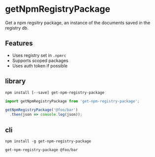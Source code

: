 # getNpmRegistryPackage

Get a npm regsitry package, an instance of the documents saved in the registry db.

## Features
* Uses registry set in `.npmrc`
* Supports scoped packages
* Uses auth token if possible

## library

```shell
npm install [--save] get-npm-registry-package
```

```js
import getNpmRegistryPackage from 'get-npm-registry-package';

getNpmRegistryPackage('@foo/bar')
  .then(json => console.log(json));
```

## cli

```shell
npm install -g get-npm-registry-package

get-npm-registry-package @foo/bar
```
